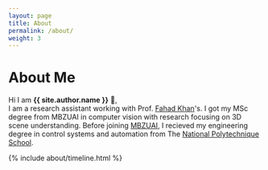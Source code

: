```yaml
---
layout: page
title: About
permalink: /about/
weight: 3
---
```


# **About Me**

Hi I am **{{ site.author.name }}** :wave:,<br>
I am a research assistant working with Prof. <a href="https://scholar.google.com/citations?user=zvaeYnUAAAAJ&hl=en">Fahad Khan</a>'s. I got my MSc degree from MBZUAI in computer vision with research focusing on 3D scene understanding. Before joining <a href="https://en.wikipedia.org/wiki/Mohamed_bin_Zayed_University_of_Artificial_Intelligence">MBZUAI</a>, I recieved my engineering degree in control systems and automation from The <a href="https://en.wikipedia.org/wiki/National_Polytechnic_School_(Algeria)">National Polytechnique School</a>.<br>


<div class="row">
{% include about/timeline.html %}
</div>